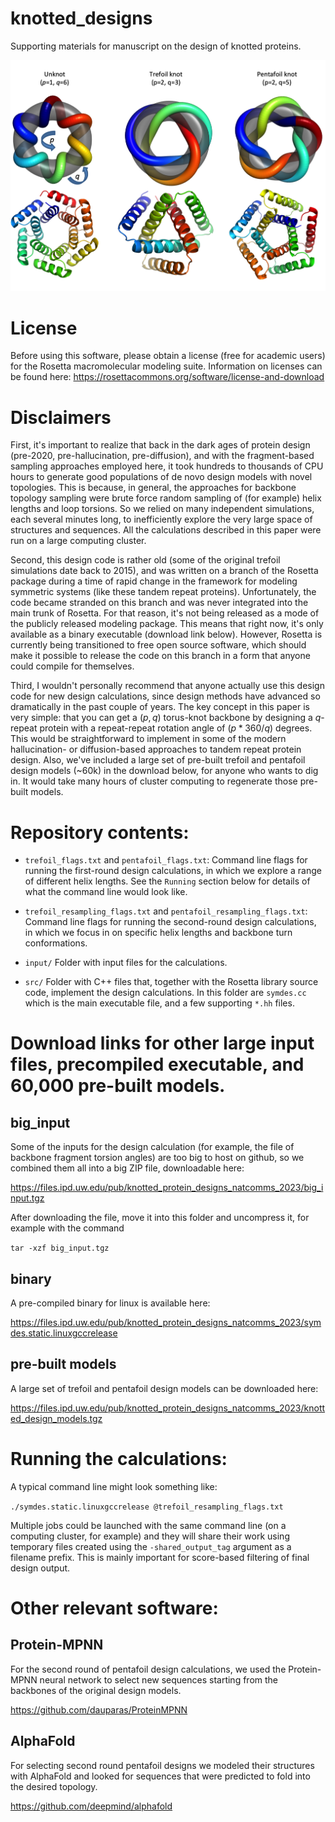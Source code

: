 # knotted_designs

Supporting materials for manuscript on the design of knotted proteins.

![donuts](_img/Slide1.png)

# License

Before using this software, please obtain a license (free for academic users)
for the Rosetta macromolecular modeling suite. Information on licenses can be
found here: https://rosettacommons.org/software/license-and-download

# Disclaimers

First, it's important to realize that back in the dark ages of protein design
(pre-2020, pre-hallucination, pre-diffusion), and with the fragment-based
sampling approaches employed here, it took hundreds to thousands of CPU hours
to generate good populations of de novo design models with novel topologies.
This is because, in general, the approaches for backbone topology sampling
were brute force random sampling of (for example) helix lengths and
loop torsions. So we relied on
many independent simulations, each several minutes long, to inefficiently explore
the very large space of structures and sequences. All the calculations described
in this paper were run on a large computing cluster.

Second, this design code is rather old (some of the original trefoil simulations date
back to 2015), and was written on a branch of the Rosetta package during a time
of rapid change in the framework for modeling symmetric systems (like these
tandem repeat proteins). Unfortunately, the code became stranded on this branch
and was never integrated into the main trunk of Rosetta. For that reason, it's not
being released as a mode of the publicly released modeling package. This means that
right now, it's only available as a binary executable (download link below).
However, Rosetta is currently being transitioned to free open source software, which
should make it possible to release the code on this branch in a form that
anyone could compile for themselves.

Third, I wouldn't personally recommend that anyone actually use this design code for
new design calculations, since design methods have advanced so dramatically in the
past couple of years. The key concept in this paper is very simple: that you can
get a $(p,q)$ torus-knot backbone by designing a $q$-repeat protein with
a repeat-repeat rotation angle of $(p * 360/ q)$ degrees.
This would be straightforward to
implement in some of the modern hallucination- or diffusion-based approaches to
tandem repeat protein design. Also, we've included a large set of
pre-built trefoil and pentafoil design models (~60k) in the download below,
for anyone who wants to dig in. It would take many hours of cluster computing
to regenerate those pre-built models.

# Repository contents:

* `trefoil_flags.txt` and `pentafoil_flags.txt`:
Command line flags for running the first-round design calculations,
in which we explore a range of different helix lengths.
See the `Running` section below for details of what
the command line would look like.

* `trefoil_resampling_flags.txt` and `pentafoil_resampling_flags.txt`:
Command line flags for running the second-round
design calculations, in which we focus in on specific helix lengths and
backbone turn conformations.

* `input/` Folder with input files for the calculations.

* `src/` Folder with C++ files that, together with the Rosetta library
source code, implement the design calculations. In this folder are `symdes.cc`
which is the main executable file, and a few supporting `*.hh` files. 

# Download links for other large input files, precompiled executable, and 60,000 pre-built models.

## big_input

Some of the inputs for the design calculation (for example, the file of
backbone fragment torsion angles) are too big to host on github, so we
combined them all into a big ZIP file, downloadable here:

https://files.ipd.uw.edu/pub/knotted_protein_designs_natcomms_2023/big_input.tgz

After downloading the file, move it into this folder and uncompress it, for example
with the command

`tar -xzf big_input.tgz`

## binary

A pre-compiled binary for linux is available here:

https://files.ipd.uw.edu/pub/knotted_protein_designs_natcomms_2023/symdes.static.linuxgccrelease

## pre-built models

A large set of trefoil and pentafoil design models can be downloaded here:

https://files.ipd.uw.edu/pub/knotted_protein_designs_natcomms_2023/knotted_design_models.tgz


# Running the calculations:

A typical command line might look something like:

`./symdes.static.linuxgccrelease @trefoil_resampling_flags.txt`

Multiple jobs could be launched with the same command line (on a computing cluster,
for example) and they will share their work using temporary files
created using the `-shared_output_tag` argument as a filename prefix.
This is mainly important for score-based filtering of final design output.

# Other relevant software:

## Protein-MPNN
For the second round of pentafoil design calculations, we used the Protein-MPNN
neural network to select new sequences starting from the backbones of the
original design models.

https://github.com/dauparas/ProteinMPNN

## AlphaFold
For selecting second round pentafoil designs we modeled their structures with
AlphaFold and looked for sequences that were predicted to fold into the desired
topology.

https://github.com/deepmind/alphafold



